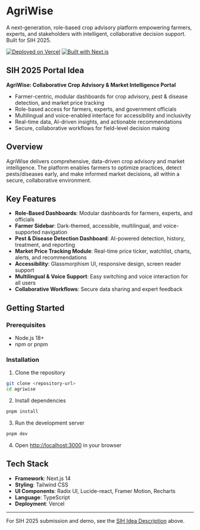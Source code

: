 # AgriWise

A next-generation, role-based crop advisory platform empowering farmers, experts, and stakeholders with intelligent, collaborative decision support. Built for SIH 2025.

[![Deployed on Vercel](https://img.shields.io/badge/Deployed%20on-Vercel-black?style=for-the-badge&logo=vercel)](https://vercel.com/debdyuti-mondals-projects/agriwise)
[![Built with Next.js](https://img.shields.io/badge/Built%20with-Next.js-black?style=for-the-badge&logo=next.js)](https://nextjs.org/)

## SIH 2025 Portal Idea

**AgriWise: Collaborative Crop Advisory & Market Intelligence Portal**

- Farmer-centric, modular dashboards for crop advisory, pest & disease detection, and market price tracking
- Role-based access for farmers, experts, and government officials
- Multilingual and voice-enabled interface for accessibility and inclusivity
- Real-time data, AI-driven insights, and actionable recommendations
- Secure, collaborative workflows for field-level decision making

## Overview

AgriWise delivers comprehensive, data-driven crop advisory and market intelligence. The platform enables farmers to optimize practices, detect pests/diseases early, and make informed market decisions, all within a secure, collaborative environment.

## Key Features

- **Role-Based Dashboards**: Modular dashboards for farmers, experts, and officials
- **Farmer Sidebar**: Dark-themed, accessible, multilingual, and voice-supported navigation
- **Pest & Disease Detection Dashboard**: AI-powered detection, history, treatment, and reporting
- **Market Price Tracking Module**: Real-time price ticker, watchlist, charts, alerts, and recommendations
- **Accessibility**: Glassmorphism UI, responsive design, screen reader support
- **Multilingual & Voice Support**: Easy switching and voice interaction for all users
- **Collaborative Workflows**: Secure data sharing and expert feedback

## Getting Started

### Prerequisites

- Node.js 18+
- npm or pnpm

### Installation

1. Clone the repository
```bash
git clone <repository-url>
cd agriwise
```

2. Install dependencies
```bash
pnpm install
```

3. Run the development server
```bash
pnpm dev
```

4. Open [http://localhost:3000](http://localhost:3000) in your browser

## Tech Stack

- **Framework**: Next.js 14
- **Styling**: Tailwind CSS
- **UI Components**: Radix UI, Lucide-react, Framer Motion, Recharts
- **Language**: TypeScript
- **Deployment**: Vercel

---

For SIH 2025 submission and demo, see the [SIH Idea Description](#sih-2025-portal-idea) above.
